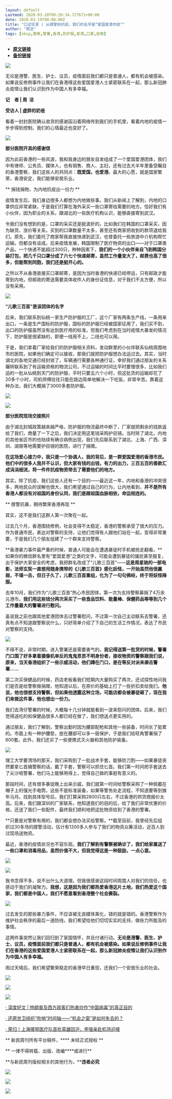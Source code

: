 ```yaml
---
layout: default
Lastmod: 2020-03-28T09:20:34.727671+00:00
date: 2020-03-19T00:00:00Z
title: "口述实录 | 从撑警到抗疫，我们的名字是“爱国爱港市民”"
author: "周洁"
tags: [nbsp,警察,警署,香港,防护服,爱港,口罩,疫情]
---
```


* [**原文链接**](https://mp.weixin.qq.com/s/8vLnzvwCCKGll3ZQccFcwA)
* [**备份链接**](http://archive.ph/sHWqG)


![](/images/post/4c42c553070db3539d04a7c157f4313d.jpg)

无论是港警、医生、护士、议员，疫情面前我们都只是普通人，都有机会被感染。如果说反修例事件让我们在香港得这些爱国爱港人士紧密联系在一起，那么新冠肺炎疫情让我们认识到作为中国人有多幸福。

**记　者 | 周  洁**

**受访人 | 虚胖的奶爸**

看着一封封医院确认收货的感谢函沿着网络传到我们的手机里，看着内地的疫情一步步得到控制，我们的心情最近也变好了。

![](/images/post/91c9ff6ddfc8f917f63a1224d48cf973.jpg)

**部分医院开具的感谢信**  

因为此前香港的一些风波，我和我身边的朋友自发组成了一个爱国爱港团体，我们中有律师、公务员、媒体人，也有销售、商人、主妇，还有过去大半年里备受瞩目的香港警察，我们这些人的共同点：**既爱国，也爱港**。最大的心愿，就是国家繁荣，香港安定，我们能够安居乐业。

** 捐钱捐物，为内地抗疫出一份力 **

疫情发生后，我们身边很多人都想为内地做些事。我们从新闻上了解到，内地的口罩供应非常紧缺，于是我们打算在海外采买一些口罩寄给需要的地方。恰好我们有小伙伴，因为职业的关系，跟湖北的一些医疗机构认识，能够直接寄到武汉。

令我们没有想到的是，口罩的采买还是挺波折的。比如我们在韩国的口罩采买，因为缺货、涨价等关系，买到的口罩数量不太多，甚至还有商家把收到的款项退给我们。原先，我们委托了商家帮我直接快递到武汉，也曾委托一些旅游中介机构帮忙运输，但都没有谈成。后来疫情发展，韩国限制了医疗物资的出口——对于口罩类产品，一个快递不能超过300只，种种因素下，**我们的一个小伙伴亲自飞到韩国分装打包，把几千只口罩分成了六七个快递邮寄，虽然工作量变大了，邮费也高了很多，但能帮到同胞，我们还是挺开心的。**

之所以不从香港直接买口罩邮寄，是因为当时香港的快递已经停运，只有邮政才能寄到内地，但邮政的寄送需要具体收件人的身份证信息，对于我们不太方便，所以没有采用。

![](/images/post/5ed315a23cfc5b187631f8bc10b9a85e.jpg)

**“儿歌三百首”是该团体的名字**  

后来，我们联系到仙桃一家生产防护服的工厂，这个厂家有两条生产线，一条用来出口，一条是生产国标的防护服，国标的防护服已经被国家征用了，我们买不到，出口的防护服虽然没有达到医疗用的标准，但我们考虑到在当时疫情大暴发的情况下，防护服是很紧缺的，即便一线用不上，二线也可以用。  

于是，我们拿着厂家给我们的防护服相关资料，发动群里的小伙伴联系仙桃周围地市的医院，如果他们确定可以接收，那我们就把防护服想办法运过去。其实，当时湖北的各地交通已经封锁了，车辆通行需要各种通行证，幸好我们通过朋友的关系辗转联系到了有运输资格的物流公司，不过运输的时间比平时要慢很多，比如我们运的一批从仙桃到天门的防护服，平时只要五六个小时，但这批货的运输却花了20多个小时，司机师傅往往只能在路边简单地解决一下吃饭，非常辛苦。靠着这种办法，我们大概捐了3000多套防护服。

![](/images/post/36bea05cfe673fa0cd2a70b951807895.jpg)

![](/images/post/75b40c488695c98af9bd453bd78bd0f3.jpg)

**部分医院现场交接照片**  

由于湖北封城政策越来越严格，防护服的物流最终中断了，厂家就把剩余的钱款返给了我们，商量了一下之后，我们决定用这笔钱采购护目镜。当时除了湖北，内地的其他省区市的也陆续有确诊病例出现，我们先后联系到了湖北、上海、广西、深圳、湖南等地需要护目镜的医院，进行了捐赠。

**在这场爱心接力中，我只是一个协调人，我的背后，是一群爱国爱港的香港市民。他们中的很多人我并不认识，但大家有钱的出钱，有力的出力，三百五百的善款汇成涓涓细流，将一件件抗疫物资带去了需要他们的地方。**

其实，除了抗疫，我们这些人还有一个目的——最近这一年，内地和香港的冲突很多，两地民众的误解也很大，我们希望通过自己的行为，让内地看到，**并不是所有香港人都没有对祖国的身份认同，我们是跟祖国血脉相依，命运相连的。**

** 撑警抗暴，期待繁荣香港再现 **

其实，这不是我们这群人第一次聚在一起。

过去几个月，香港围绕修例，社会变得不太稳定，香港的警察承受了很大的压力。作为普通市民，表达对警察的支持，让他们觉得有人跟他们站在一起，变得非常重要，于是我们几个朋友组建了一个群来支持警察。

**香港暴力事件最严重的时候，普通人可能会在遭遇暴徒时手机被抢走翻看。**如果你的微信群名里有“爱国爱港”之类的文字，可能会遭到暴徒的骚扰甚至报复，出于保护大家安全的考虑，我把群名改成了“儿歌三百首”——**这是周星驰的一部电影，法师玄奘一直想用随身携带的《儿歌三百首》感化妖怪，一开始虽然他很羸弱，不堪一击，但日子久了，儿歌三百首重组，化为了一句句佛经，终于将妖怪降服。**

去年10月，我们作为“儿歌三百首”热心市民团体，第一次为支持警察募捐了4万余元港币。**我们用这些钱分两次采买了一些食品饮料、能量棒、保健药品等等到几个工作量最大的警署进行慰问。**  
[](https://v.qq.com/x/page/y30235xgnz1.html)

虽说我之前也跟其他爱港团体去过警署慰问，不过第一次自己主动联系去警署，还真有点不知道跟警察说什么，只好简单介绍了下自己的生活工作情况，表达了市民对警察的支持。

![](/images/post/3cc6744e170bfb0804b5afe21b2b43cd.jpg)

不得不说，非常时期，进入警署还是需要勇气的。**我记得送第一批货的时候，警署门口围了好多拿着摄像机单反的鬼鬼祟祟不明身份者，接收物资的警察跟我们说，原来，当天香港组织了一些示威活动，他们蹲在门口，是在等反对派来袭击警署......**  

第二次买保健品的时候，药店老板看我们短期内大量购买了两次，还试探性地问我们是否是给警察做捐赠，他知道以后，在原价的基础上打了一些折扣卖给我们。**他说，他也很想支持警察，但如果他透露这种立场，可能店都会被暴徒砸了，现在我们来做这件事，他也想出一份力。**

我们去湾仔警署的时候，大概每十几分钟就能看到一波来慰问的团体。后来，我们觉得送吃的和保健品很多人都已经在做了，我们想送点更实用的。

通过朋友，我们了解到，警察出勤时因为腰部配枪和其他一些装备，时间长了挺累的。市面上有一种护腰垫，放在腰部可以多一层保护，于是我们给旺角警署捐了800套。此外，我们还买了一些便携式灭火器和其他防护装备。

![](/images/post/d03e06e574c7297a85ff7b63ef759c0d.jpg)

理工大学要清场的那天，我们采购到了一批战术手套，能够防刀割——如果暴徒突然要拿匕首捅警察的话，戴了手套，警察可以抓住匕首。我们第一时间把手套送去了尖沙咀警署，他们马上能够用得上，觉得自己做的事挺有意义的。  

那段时间，还有很多暴徒晚上出来示威，我们就第一时间给警察采购了一种佩戴在帽子上的强光手电筒，这些不是标准装备，如果等警务处走流程，不知道要等到猴年马月。找到具体型号后，我们打算采购2800只左右，不过香港的供货商报价太高。后来，我们跟深圳的厂家联系，他知道我们的目的后，给了我们非常优惠的价格，还送了我们一些配件，最终我们顺利地把这批物资给到了香港的警署。

**只要是对警察有用的，我们都会想办法买给警察。**截至目前，我曾经先后组织过30多场的撑警活动，估计有1200多人参与了我们的物资众筹活动，近百人到过现场送物资。

最近，香港的疫情状况也不容乐观。**我们了解到有警察被确诊了，我们给家属送了一些口罩和消毒用品，虽然价值不大，但我觉得这是一种鼓励，一点心意。**

![](/images/post/bbc2f58a9de6ce7183cf4a2f9120c278.jpg)

![](/images/post/93fad177d4c7c6a010746b7be3594cf7.jpg)

我书念得不多，说不出什么大道理。但我很感谢这段时间周围人对我们的信任，也感动于我们的凝聚力。**我想，这是因为我们都热爱香港这片土地，我们热爱这个国家，我们都是中国人，我们不愿意看到香港整个社会撕裂。**  

![](/images/post/b9243ef9aac1bc20b742572a49fdecac.jpg)

过去发生的那些暴力事件，不应该被无良媒体美化，错的就是错的。香港警察作为维护社会秩序的最后一道防线，我们希望给他们切切实实的支持，做些力所能及的事情。  

这两件事突然让我们回归到了家国情怀，并且付诸行动。**无论是港警、医生、护士、议员，疫情面前我们都只是普通人，都有机会被感染。如果说反修例事件让我们在香港的这些爱国爱港人士紧密联系在一起，那么新冠肺炎疫情让我们认识到作为中国人有多幸福。**

雨过天晴后，我们希望繁荣稳定的香港早日重现，还我们一个安居乐业的社会。

  

![](/images/post/d8ca61a3dfcf9a9aa170b58d4b6eeb42.jpg)

![](/images/post/6f1a77f043f1922e8f8cbc65833ffe0b.jpg)

  

![](/images/post/9b9f59f87ccb0e7aa7587886d34765a8.jpg)

  

[· 深度好文 | 特朗普及西方政客们热衷炒作“中国病毒”的真正目的](http://mp.weixin.qq.com/s?__biz=MTUzMDQzNjMwMQ==&mid=2652827359&idx=1&sn=6a94f0b79062c26b6770f4a2d69f940a&chksm=68ed237d5f9aaa6bf3a2f57fd8aeaaf64d8c940fdf5c86049309c4d757ac8215854bbed874f7&scene=21#wechat_redirect)

[· 还原世卫组织“吹哨”时间轴——“机会之窗”是如何失去的？](http://mp.weixin.qq.com/s?__biz=MTUzMDQzNjMwMQ==&mid=2652827359&idx=2&sn=ef8aaba710a8c84374b3008d4600fbcf&chksm=68ed237d5f9aaa6bdded8b1b41309d878c02b18dec07793361f135880b949002f7fc0522ad42&scene=21#wechat_redirect)

[· 荣归！上海援鄂医疗队首批英雄回沪，李强亲赴机场迎接](http://mp.weixin.qq.com/s?__biz=MTUzMDQzNjMwMQ==&mid=2652827383&idx=1&sn=5b48c2734b3d38f711e3c35a577f5531&chksm=68ed23555f9aaa431a8b65b1c92e67fbc2cc7c1d789c13c957403d6c493b84c16973646af183&scene=21#wechat_redirect)

** 新民周刊所有平台稿件，**** 未经正式授权 **

** 一律不得转载、出版、改编****或进行**

**与新民周刊版权相关的其他行为，****违者必究**

![](/images/post/fbac155a23cef35efa11ef3dbdf9782d.jpg)

![](/images/post/d4f87efe549c68809a0c329fd6bee164.jpg)

![](/images/post/d22b8dbe9a3879d589b18cdc3fc04193.jpg)

